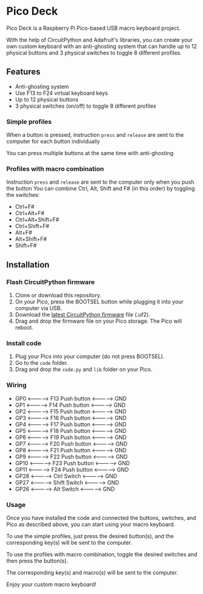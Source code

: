 # Pico Deck
Pico Deck is a Raspberry Pi Pico-based USB macro keyboard project.

With the help of CircuitPython and Adafruit's libraries, you can create your own custom keyboard with an anti-ghosting system that can handle up to 12 physical buttons and 3 physical switches to toggle 8 different profiles.

## Features
- Anti-ghosting system
- Use F13 to F24 virtual keyboard keys
- Up to 12 physical buttons
- 3 physical switches (on/off) to toggle 8 different profiles

### Simple profiles
When a button is pressed, instruction `press` and `release` are sent to the computer for each button individually

You can press multiple buttons at the same time with anti-ghosting

### Profiles with macro combination
Instruction `press` and `release` are sent to the computer only when you push the button
You can combine Ctrl, Alt, Shift and F# (in this order) by toggling the switches:
- Ctrl+F#
- Ctrl+Alt+F#
- Ctrl+Alt+Shift+F#
- Ctrl+Shift+F#
- Alt+F#
- Alt+Shift+F#
- Shift+F#

## Installation
### Flash CircuitPython firmware
1. Clone or download this repository.
2. On your Pico, press the BOOTSEL button while plugging it into your computer via USB.
3. Download the [latest CircuitPython firmware](https://circuitpython.org/downloads) file (.uf2).
4. Drag and drop the firmware file on your Pico storage. The Pico will reboot.

### Install code
1. Plug your Pico into your computer (do not press BOOTSEL).
2. Go to the `code` folder.
3. Drag and drop the `code.py` and `lib` folder on your Pico.

### Wiring
- GP0 <-----> F13 Push button <-----> GND
- GP1 <-----> F14 Push button <-----> GND
- GP2 <-----> F15 Push button <-----> GND
- GP3 <-----> F16 Push button <-----> GND
- GP4 <-----> F17 Push button <-----> GND
- GP5 <-----> F18 Push button <-----> GND
- GP6 <-----> F19 Push button <-----> GND
- GP7 <-----> F20 Push button <-----> GND
- GP8 <-----> F21 Push button <-----> GND
- GP9 <-----> F22 Push button <-----> GND
- GP10 <-----> F23 Push button <-----> GND
- GP11 <-----> F24 Push button <-----> GND
- GP28 <-----> Ctrl Switch <-----> GND
- GP27 <-----> Shift Switch <-----> GND
- GP26 <-----> Alt Switch <-----> GND

### Usage
Once you have installed the code and connected the buttons, switches, and Pico as described above, you can start using your macro keyboard.

To use the simple profiles, just press the desired button(s), and the corresponding key(s) will be sent to the computer.

To use the profiles with macro combination, toggle the desired switches and then press the button(s).

The corresponding key(s) and macro(s) will be sent to the computer.

Enjoy your custom macro keyboard!